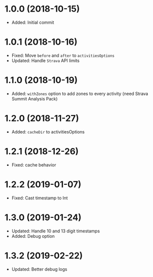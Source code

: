 # 1.0.0 (2018-10-15)

-   Added: Initial commit

# 1.0.1 (2018-10-16)

-   Fixed: Move `before` and `after` to `activitiesOptions`
-   Updated: Handle `Strava` API limits

# 1.1.0 (2018-10-19)

-   Added: `withZones` option to add zones to every activity (need Strava Summit Analysis Pack)

# 1.2.0 (2018-11-27)

-   Added: `cacheDir` to activitiesOptions

# 1.2.1 (2018-12-26)

-   Fixed: cache behavior

# 1.2.2 (2019-01-07)

-   Fixed: Cast timestamp to Int

# 1.3.0 (2019-01-24)

-   Updated: Handle 10 and 13 digit timestamps
-   Added: Debug option

# 1.3.2 (2019-02-22)

-   Updated: Better debug logs
